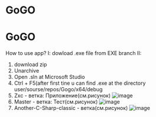 # GoGO
# GoGO
How to use app?
I:
dowload .exe file from EXE branch
II:
1. download zip
2. Unarchive
3. Open .sln at Microsoft Studio
4. Ctrl + F5(after first tine u can find .exe at the directory user/sourse/repos/Gogo/x64/debug
5. Zxc - ветка: Приложение(см.рисунок)
![image](https://github.com/user-attachments/assets/7b1ef93a-9160-4113-8590-9fc0e17b5ae4)
6. Master - ветка: Тест(см.рисунок)
![image](https://github.com/user-attachments/assets/df637e73-9db6-4b9c-a007-3f9d8e442506)
7. Another-C-Sharp-classic - ветка(см.рисунок)
![image](https://github.com/user-attachments/assets/e40e03b7-db23-4662-99d9-e934f7255f8d)

